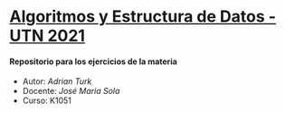
# <ins>**Algoritmos y Estructura de Datos - UTN 2021**</ins>

#### Repositorio para los ejercicios de la materia

* Autor: *Adrian Turk*
* Docente: *José Maria Sola*
* Curso: K1051
